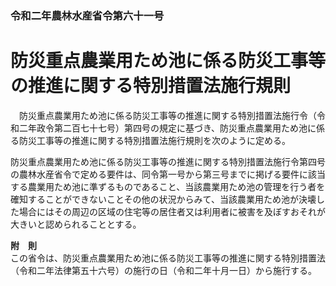 ### 令和二年農林水産省令第六十一号  
# 防災重点農業用ため池に係る防災工事等の推進に関する特別措置法施行規則  
　防災重点農業用ため池に係る防災工事等の推進に関する特別措置法施行令（令和二年政令第二百七十七号）第四号の規定に基づき、防災重点農業用ため池に係る防災工事等の推進に関する特別措置法施行規則を次のように定める。  
  
防災重点農業用ため池に係る防災工事等の推進に関する特別措置法施行令第四号の農林水産省令で定める要件は、同令第一号から第三号までに掲げる要件に該当する農業用ため池に準ずるものであること、当該農業用ため池の管理を行う者を確知することができないことその他の状況からみて、当該農業用ため池が決壊した場合にはその周辺の区域の住宅等の居住者又は利用者に被害を及ぼすおそれが大きいと認められることとする。  
  
**附　則**  
この省令は、防災重点農業用ため池に係る防災工事等の推進に関する特別措置法（令和二年法律第五十六号）の施行の日（令和二年十月一日）から施行する。  
  

